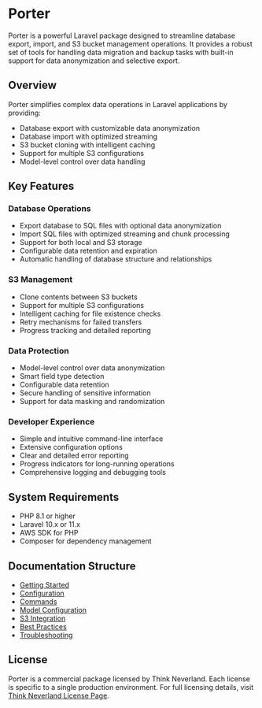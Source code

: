 # Porter

Porter is a powerful Laravel package designed to streamline database export, import, and S3 bucket management operations. It provides a robust set of tools for handling data migration and backup tasks with built-in support for data anonymization and selective export.

## Overview

Porter simplifies complex data operations in Laravel applications by providing:

- Database export with customizable data anonymization
- Database import with optimized streaming
- S3 bucket cloning with intelligent caching
- Support for multiple S3 configurations
- Model-level control over data handling

## Key Features

### Database Operations

- Export database to SQL files with optional data anonymization
- Import SQL files with optimized streaming and chunk processing
- Support for both local and S3 storage
- Configurable data retention and expiration
- Automatic handling of database structure and relationships

### S3 Management

- Clone contents between S3 buckets
- Support for multiple S3 configurations
- Intelligent caching for file existence checks
- Retry mechanisms for failed transfers
- Progress tracking and detailed reporting

### Data Protection

- Model-level control over data anonymization
- Smart field type detection
- Configurable data retention
- Secure handling of sensitive information
- Support for data masking and randomization

### Developer Experience

- Simple and intuitive command-line interface
- Extensive configuration options
- Clear and detailed error reporting
- Progress indicators for long-running operations
- Comprehensive logging and debugging tools

## System Requirements

- PHP 8.1 or higher
- Laravel 10.x or 11.x
- AWS SDK for PHP
- Composer for dependency management

## Documentation Structure

- [Getting Started](getting-started.md)
- [Configuration](configuration.md)
- [Commands](commands.md)
- [Model Configuration](model-configuration.md)
- [S3 Integration](s3-integration.md)
- [Best Practices](best-practices.md)
- [Troubleshooting](troubleshooting.md)

## License

Porter is a commercial package licensed by Think Neverland. Each license is specific to a single production environment. For full licensing details, visit [Think Neverland License Page](https://thinkneverland.com/license).
